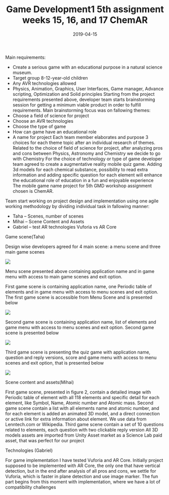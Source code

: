 ﻿---
layout: post
title: "Game Development1 5th assignment weeks 15, 16, and 17 ChemAR"
date: 2019-04-15
---


Main requirements:
-	Create a serious game with an educational purpose in a natural science museum.
-	Target group 8-12-year-old children
-	Any AVR technologies allowed
-	Physics, Animation, Graphics, User Interfaces, Game manager, Advance scripting, Optimization and Solid principles
Starting from the project requirements presented above, developer team starts brainstorming session for getting a minimum viable product in order to fulfill requirements.
Main brainstorming focus was on fallowing themes: 
-	Choose a field of science for project
-	Choose an AVR technologies 
-	Choose the type of game
-	How can game have an educational role
-	A name for project
Each team member elaborates and purpose 3 choices for each theme topic after an individual research of themes.  
Related to the choice of field of science for project, after analyzing pros and cons between Physics, Astronomy and Chemistry we decide to go with Chemistry 
For the choice of technology or type of game developer team agreed to create a augmentative reality mobile quiz game.
Adding 3d models for each chemical substance, possibility to read extra information and adding specific question for each element will enhance the educational role of education in a fun and enjoyable experience  
The mobile game name project for 5th GMD workshop assignment chosen is ChemAR. 


Team start working on project design and implementation using one agile working methodology by dividing individual task in fallowing manner:
-	Taha – Scenes, number of scenes  
-	Mihai – Scene Content and Assets  
-	Gabriel – test AR technologies Vuforia vs AR Core	



Game scene(Taha)

Design wise developers agreed for 4 main scene: a menu scene and three main game scenes

<img src="../../../images/fifth/1.jpg">

Menu scene presented above containing application name and in game menu with access to main game scenes and exit option.




First game scene is containing application name, one Periodic table of elements and in game menu with access to menu scenes and exit option. The first game scene is accessible from Menu Scene and is presented below

<img src="../../../images/fifth/2.jpg">




Second game scene is containing application name, list of elements and game menu with access to menu scenes and exit option. Second game scene is presented below 

<img src="../../../images/fifth/3.jpg">




Third game scene is presenting the quiz game with application name, question and reply versions, score and  game menu with access to menu scenes and exit option, that is presented below 

<img src="../../../images/fifth/4.jpg">




Scene content and assets(Mihai)

First game scene, presented in figure 2, contain a detailed image with Periodic table of element with all 118 elements and specific detail for each element, like Symbol, Name, Atomic number and Atomic mass.
Second game scene contain a list with all elements name and atomic number, and for each element is added an animated 3D model, and a direct connection or active link for extra information about element. We use data from Lenntech.com or Wikipedia.
Third game scene contain a set of 10 questions related to elements, each question with two clickable reply version
All 3D models assets are imported from Unity Asset market as a Science Lab paid asset, that was perfect for our project


Technologies (Gabriel)

For game implementation I have tested Vuforia and AR Core.
Initially project supposed to be implemented with AR Core, the only one that have vertical detection, but in the end after analysis of all pros and cons, we settle for Vuforia, which is faster in plane detection and use image marker.
The fun part begins from this moment with implementation, where we have a lot of compatibility challenges 



